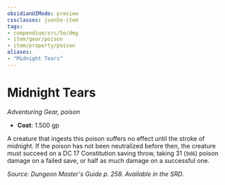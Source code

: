 ```yaml
---
obsidianUIMode: preview
cssclasses: json5e-item
tags:
- compendium/src/5e/dmg
- item/gear/poison
- item/property/poison
aliases: 
- "Midnight Tears"
---
```

# Midnight Tears
*Adventuring Gear, poison*  

- **Cost**: 1.500 gp

A creature that ingests this poison suffers no effect until the stroke of midnight. If the poison has not been neutralized before then, the creature must succeed on a DC 17 Constitution saving throw, taking 31 (`9d6`) poison damage on a failed save, or half as much damage on a successful one.

*Source: Dungeon Master's Guide p. 258. Available in the SRD.*
